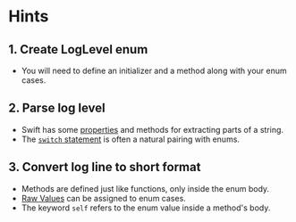 # Hints

## 1. Create LogLevel enum

- You will need to define an initializer and a method along with your enum cases.

## 2. Parse log level

- Swift has some [properties][string-docs] and methods for extracting parts of a string.
- The [`switch` statement][switch-statement] is often a natural pairing with enums.

## 3. Convert log line to short format

- Methods are defined just like functions, only inside the enum body.
- [Raw Values][enum-raw-values] can be assigned to enum cases.
- The keyword `self` refers to the enum value inside a method's body.

[string-docs]: https://developer.apple.com/documentation/swift/string/
[switch-statement]: https://docs.swift.org/swift-book/LanguageGuide/ControlFlow.html#ID129
[enum-raw-values]: https://docs.swift.org/swift-book/LanguageGuide/Enumerations.html#ID149